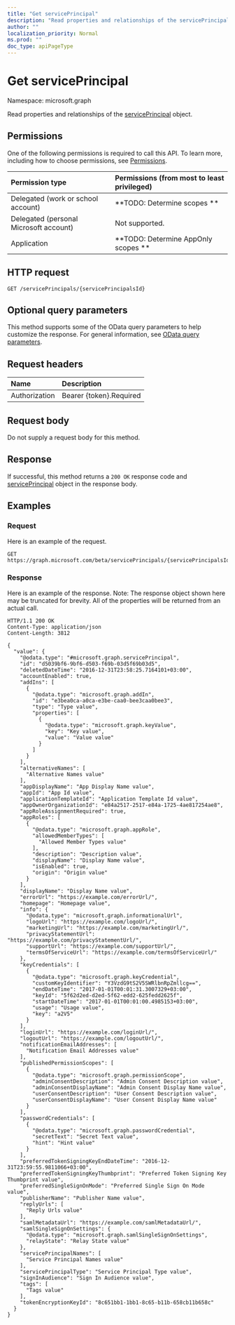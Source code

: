```yaml
---
title: "Get servicePrincipal"
description: "Read properties and relationships of the servicePrincipal object."
author: ""
localization_priority: Normal
ms.prod: ""
doc_type: apiPageType
---
```


# Get servicePrincipal

Namespace: microsoft.graph

Read properties and relationships of the [servicePrincipal](../resources/serviceprincipal.md) object.

## Permissions
One of the following permissions is required to call this API. To learn more, including how to choose permissions, see [Permissions](/concepts/permissions-reference.md).

|Permission type|Permissions (from most to least privileged)|
|:---|:---|
|Delegated (work or school account)|**TODO: Determine scopes **|
|Delegated (personal Microsoft account)|Not supported.|
|Application|**TODO: Determine AppOnly scopes **|

## HTTP request
<!-- {
  "blockType": "ignored"
}
-->
``` http
GET /servicePrincipals/{servicePrincipalsId}
```

## Optional query parameters
This method supports some of the OData query parameters to help customize the response. For general information, see [OData query parameters](/graph/query-parameters).

## Request headers
|Name|Description|
|:---|:---|
|Authorization|Bearer {token}.Required|

## Request body
Do not supply a request body for this method.

## Response
If successful, this method returns a `200 OK` response code and [servicePrincipal](../resources/serviceprincipal.md) object in the response body.

## Examples

### Request
Here is an example of the request.
<!-- {
  "blockType": "request",
  "name": "get_serviceprincipal"
}
-->
``` http
GET https://graph.microsoft.com/beta/servicePrincipals/{servicePrincipalsId}
```

### Response
Here is an example of the response. Note: The response object shown here may be truncated for brevity. All of the properties will be returned from an actual call.
<!-- {
  "blockType": "response",
  "truncated": true,
  "@odata.type": "microsoft.graph.servicePrincipal"
}
-->
``` http
HTTP/1.1 200 OK
Content-Type: application/json
Content-Length: 3812

{
  "value": {
    "@odata.type": "#microsoft.graph.servicePrincipal",
    "id": "d5039bf6-9bf6-d503-f69b-03d5f69b03d5",
    "deletedDateTime": "2016-12-31T23:58:25.7164101+03:00",
    "accountEnabled": true,
    "addIns": [
      {
        "@odata.type": "microsoft.graph.addIn",
        "id": "e3bea0ca-a0ca-e3be-caa0-bee3caa0bee3",
        "type": "Type value",
        "properties": [
          {
            "@odata.type": "microsoft.graph.keyValue",
            "key": "Key value",
            "value": "Value value"
          }
        ]
      }
    ],
    "alternativeNames": [
      "Alternative Names value"
    ],
    "appDisplayName": "App Display Name value",
    "appId": "App Id value",
    "applicationTemplateId": "Application Template Id value",
    "appOwnerOrganizationId": "e84a2517-2517-e84a-1725-4ae817254ae8",
    "appRoleAssignmentRequired": true,
    "appRoles": [
      {
        "@odata.type": "microsoft.graph.appRole",
        "allowedMemberTypes": [
          "Allowed Member Types value"
        ],
        "description": "Description value",
        "displayName": "Display Name value",
        "isEnabled": true,
        "origin": "Origin value"
      }
    ],
    "displayName": "Display Name value",
    "errorUrl": "https://example.com/errorUrl/",
    "homepage": "Homepage value",
    "info": {
      "@odata.type": "microsoft.graph.informationalUrl",
      "logoUrl": "https://example.com/logoUrl/",
      "marketingUrl": "https://example.com/marketingUrl/",
      "privacyStatementUrl": "https://example.com/privacyStatementUrl/",
      "supportUrl": "https://example.com/supportUrl/",
      "termsOfServiceUrl": "https://example.com/termsOfServiceUrl/"
    },
    "keyCredentials": [
      {
        "@odata.type": "microsoft.graph.keyCredential",
        "customKeyIdentifier": "Y3VzdG9tS2V5SWRlbnRpZmllcg==",
        "endDateTime": "2017-01-01T00:01:31.3007329+03:00",
        "keyId": "5f62d2ed-d2ed-5f62-edd2-625fedd2625f",
        "startDateTime": "2017-01-01T00:01:00.4985153+03:00",
        "usage": "Usage value",
        "key": "a2V5"
      }
    ],
    "loginUrl": "https://example.com/loginUrl/",
    "logoutUrl": "https://example.com/logoutUrl/",
    "notificationEmailAddresses": [
      "Notification Email Addresses value"
    ],
    "publishedPermissionScopes": [
      {
        "@odata.type": "microsoft.graph.permissionScope",
        "adminConsentDescription": "Admin Consent Description value",
        "adminConsentDisplayName": "Admin Consent Display Name value",
        "userConsentDescription": "User Consent Description value",
        "userConsentDisplayName": "User Consent Display Name value"
      }
    ],
    "passwordCredentials": [
      {
        "@odata.type": "microsoft.graph.passwordCredential",
        "secretText": "Secret Text value",
        "hint": "Hint value"
      }
    ],
    "preferredTokenSigningKeyEndDateTime": "2016-12-31T23:59:55.9811066+03:00",
    "preferredTokenSigningKeyThumbprint": "Preferred Token Signing Key Thumbprint value",
    "preferredSingleSignOnMode": "Preferred Single Sign On Mode value",
    "publisherName": "Publisher Name value",
    "replyUrls": [
      "Reply Urls value"
    ],
    "samlMetadataUrl": "https://example.com/samlMetadataUrl/",
    "samlSingleSignOnSettings": {
      "@odata.type": "microsoft.graph.samlSingleSignOnSettings",
      "relayState": "Relay State value"
    },
    "servicePrincipalNames": [
      "Service Principal Names value"
    ],
    "servicePrincipalType": "Service Principal Type value",
    "signInAudience": "Sign In Audience value",
    "tags": [
      "Tags value"
    ],
    "tokenEncryptionKeyId": "8c651bb1-1bb1-8c65-b11b-658cb11b658c"
  }
}
```

